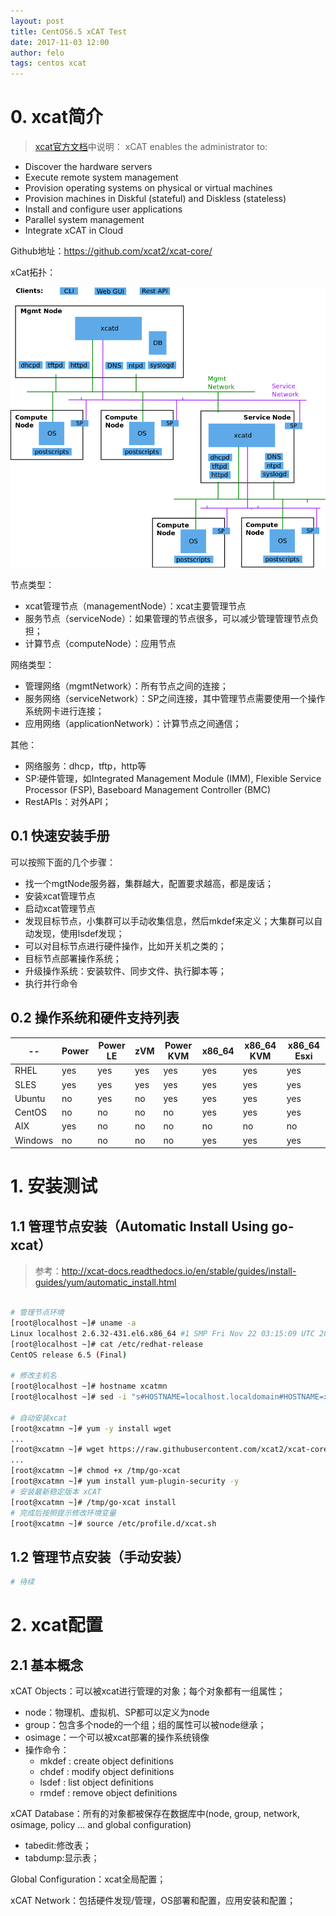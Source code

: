 ```yaml
---
layout: post
title: CentOS6.5 xCAT Test
date: 2017-11-03 12:00
author: felo
tags: centos xcat
---
```




# 0. xcat简介

> [xcat官方文档](http://xcat-docs.readthedocs.io/en/stable/)中说明：
>	xCAT enables the administrator to:
- Discover the hardware servers
- Execute remote system management
- Provision operating systems on physical or virtual machines
- Provision machines in Diskful (stateful) and Diskless (stateless)
- Install and configure user applications
- Parallel system management
- Integrate xCAT in Cloud

Github地址：https://github.com/xcat2/xcat-core/

xCat拓扑：

![](/images/xcat-test/xcat-top.png)


节点类型：
- xcat管理节点（managementNode）：xcat主要管理节点
- 服务节点（serviceNode）：如果管理的节点很多，可以减少管理管理节点负担；
- 计算节点（computeNode）：应用节点

网络类型：
- 管理网络（mgmtNetwork）：所有节点之间的连接；
- 服务网络（serviceNetwork）：SP之间连接，其中管理节点需要使用一个操作系统网卡进行连接；
- 应用网络（applicationNetwork）：计算节点之间通信；

其他：
- 网络服务：dhcp，tftp，http等
- SP:硬件管理，如Integrated Management Module (IMM), Flexible Service Processor (FSP), Baseboard Management Controller (BMC)
- RestAPIs：对外API；

## 0.1 快速安装手册

可以按照下面的几个步骤：
- 找一个mgtNode服务器，集群越大，配置要求越高，都是废话；
- 安装xcat管理节点
- 启动xcat管理节点
- 发现目标节点，小集群可以手动收集信息，然后mkdef来定义；大集群可以自动发现，使用lsdef发现；
- 可以对目标节点进行硬件操作，比如开关机之类的；
- 目标节点部署操作系统；
- 升级操作系统：安装软件、同步文件、执行脚本等；
- 执行并行命令

## 0.2 操作系统和硬件支持列表

--|Power|	Power LE	|zVM	|Power KVM	|x86_64|	x86_64 KVM	|x86_64 Esxi
----|--|--|--|--|--|--|--|
RHEL    |	yes	  |yes|	yes	|yes  |	yes	|yes	|yes
SLES    |	yes	  |yes|	yes	|yes  |	yes	|yes	|yes
Ubuntu	|no	    |yes|	no	|yes  |	yes	|yes	|yes
CentOS	|no	    |no	|no		|no	  |yes	|yes	|yes
AIX			|yes    |no	|no	  |no		|no	  |no	  |no
Windows	|no	    |no	|no		|no	  |yes	|yes	|yes

# 1. 安装测试

## 1.1 管理节点安装（Automatic Install Using go-xcat）

> 参考：http://xcat-docs.readthedocs.io/en/stable/guides/install-guides/yum/automatic_install.html

```bash

# 管理节点环境
[root@localhost ~]# uname -a
Linux localhost 2.6.32-431.el6.x86_64 #1 SMP Fri Nov 22 03:15:09 UTC 2013 x86_64 x86_64 x86_64 GNU/Linux
[root@localhost ~]# cat /etc/redhat-release 
CentOS release 6.5 (Final)

# 修改主机名
[root@localhost ~]# hostname xcatmn
[root@localhost ~]# sed -i "s#HOSTNAME=localhost.localdomain#HOSTNAME=xcatmn#g" /etc/sysconfig/network

# 自动安装xcat
[root@xcatmn ~]# yum -y install wget
...
[root@xcatmn ~]# wget https://raw.githubusercontent.com/xcat2/xcat-core/master/xCAT-server/share/xcat/tools/go-xcat -O - >/tmp/go-xcat
...
[root@xcatmn ~]# chmod +x /tmp/go-xcat
[root@xcatmn ~]# yum install yum-plugin-security -y
# 安装最新稳定版本 xCAT
[root@xcatmn ~]# /tmp/go-xcat install    
# 完成后按照提示修改环境变量
[root@xcatmn ~]# source /etc/profile.d/xcat.sh

```
## 1.2 管理节点安装（手动安装）

```bash
# 待续

```



# 2. xcat配置

## 2.1 基本概念

xCAT Objects：可以被xcat进行管理的对象；每个对象都有一组属性；
- node：物理机、虚拟机、SP都可以定义为node
- group：包含多个node的一个组；组的属性可以被node继承；
- osimage：一个可以被xcat部署的操作系统镜像
- 操作命令：
	- mkdef : create object definitions
	- chdef : modify object definitions
	- lsdef : list object definitions
	- rmdef : remove object definitions



xCAT Database：所有的对象都被保存在数据库中(node, group, network, osimage, policy ... and global configuration)
- tabedit:修改表；
- tabdump:显示表；

Global Configuration：xcat全局配置；


xCAT Network：包括硬件发现/管理，OS部署和配置，应用安装和配置；
 
